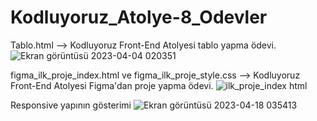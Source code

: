 # Kodluyoruz_Atolye-8_Odevler
Tablo.html --> Kodluyoruz Front-End Atolyesi tablo yapma ödevi.
![Ekran görüntüsü 2023-04-04 020351](https://user-images.githubusercontent.com/113829300/229646671-8c5bf0ea-a08f-43fd-8b25-4958526486bc.png)



figma_ilk_proje_index.html  ve  figma_ilk_proje_style.css  --> Kodluyoruz Front-End Atolyesi Figma'dan proje yapma ödevi.
![ilk_proje_index html](https://user-images.githubusercontent.com/113829300/232641288-51121af5-02d6-44d6-a75a-aa5b02e8e900.png)

Responsive yapının gösterimi
![Ekran görüntüsü 2023-04-18 035413](https://user-images.githubusercontent.com/113829300/232641456-bff0bc0f-2791-4aab-8be8-8c0611a4d460.png)

